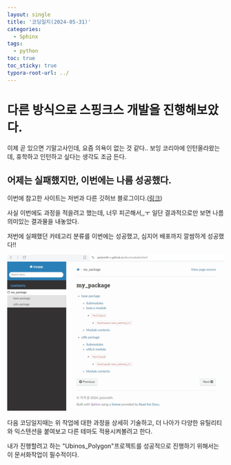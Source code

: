 ```yaml
---
layout: single
title: '코딩일지(2024-05-31)'
categories:
  - Sphinx
tags:
  - python
toc: true
toc_sticky: true
typora-root-url: ../
---
```








# 다른 방식으로 스핑크스 개발을 진행해보았다.



이제 곧 있으면 기말고사인데, 요즘 의욕이 없는 것 같다.. 보잉 코리아에 인턴올라왔는데, 휴학하고 인턴하고 싶다는 생각도 조금 든다.



## 어제는 실패했지만, 이번에는 나름 성공했다.

이번에 참고한 사이트는 저번과 다른 깃허브 블로그이다.([링크](https://wooiljeong.github.io/python/sphinx-quick-start/#sphinx-%EC%84%A4%EC%B9%98%ED%95%98%EA%B8%B0))

사실 이번에도 과정을 적을려고 했는데, 너무 피곤해서,,ㅜ 일단 결과적으로만 보면 나름 의미있는 결과물을 내놓았다.

저번에 실패했던 카테고리 분류를 이번에는 성공했고, 심지어 배포까지 깔쌈하게 성공했다!!

![brave_4c9tv7Nm8l](/images/2024-05-31-codinglog(102)/brave_4c9tv7Nm8l.webp)



다음 코딩일지때는 위 작업에 대한 과정을 상세히 기술하고, 더 나아가 다양한 유틸리티와 익스텐션을 붙여보고 다른 테마도 적용시켜볼려고 한다.

내가 진행할려고 하는 "Ubinos_Polygon"프로젝트를 성공적으로 진행하기 위해서는 이 문서화작업이 필수적이다.













